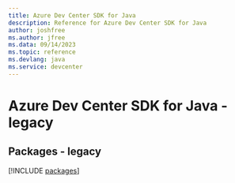 ```yaml
---
title: Azure Dev Center SDK for Java
description: Reference for Azure Dev Center SDK for Java
author: joshfree
ms.author: jfree
ms.data: 09/14/2023
ms.topic: reference
ms.devlang: java
ms.service: devcenter
---
```

# Azure Dev Center SDK for Java - legacy
## Packages - legacy
[!INCLUDE [packages](dev-center-index.md)]